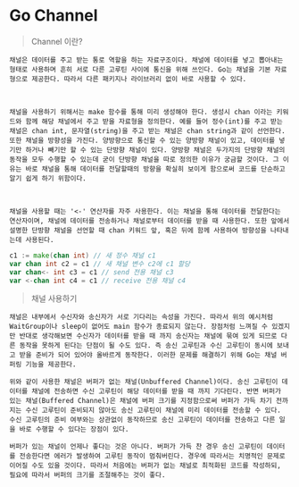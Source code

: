 # Go Channel

> Channel 이란?

    채널은 데이터를 주고 받는 통로 역할을 하는 자료구조이다. 채널에 데이터를 넣고 뽑아내는 형태로 사용하며 흔히 서로 다른 고루틴 사이에 통신을 위해 쓰인다. Go는 채널을 기본 자료형으로 제공한다. 따라서 다른 패키지나 라이브러리 없이 바로 사용할 수 있다.

 

    채널을 사용하기 위해서는 make 함수를 통해 미리 생성해야 한다. 생성시 chan 이라는 키워드와 함께 해당 채널에서 주고 받을 자료형을 정의한다. 예를 들어 정수(int)를 주고 받는 채널은 chan int, 문자열(string)을 주고 받는 채널은 chan string과 같이 선언한다. 또한 채널을 방향성을 가진다. 양방향으로 통신할 수 있는 양방향 채널이 있고, 데이터를 넣기만 하거나 빼기만 할 수 있는 단방향 채널이 있다. 양방향 채널은 두가지의 단방향 채널의 동작을 모두 수행할 수 있는데 굳이 단방향 채널을 따로 정의한 이유가 궁금할 것이다. 그 이유는 바로 채널을 통해 데이터를 전달할때의 방향을 확실히 보이게 함으로써 코드를 단순하고 알기 쉽게 하기 위함이다.

 

    채널을 사용할 때는 '<-' 연산자를 자주 사용한다. 이는 채널을 통해 데이터를 전달한다는 연산자이며, 채널에 데이터를 전송하거나 채널로부터 데이터를 받을 때 사용한다. 또한 앞에서 설명한 단방향 채널을 선언할 때 chan 키워드 앞, 혹은 뒤에 함께 사용하여 방향성을 나타내는데 사용된다.

```go
c1 := make(chan int) // 새 정수 채널 c1
var chan int c2 = c1 // 새 채널 변수 c2에 c1 할당
var chan<- int c3 = c1 // send 전용 채널 c3
var <-chan int c4 = c1 // receive 전용 채널 c4
```


> 채널 사용하기

    채널은 내부에서 수신자와 송신자가 서로 기다리는 속성을 가진다. 따라서 위의 예시처럼 WaitGroup이나 sleep이 없어도 main 함수가 종료되지 않는다. 장점처럼 느껴질 수 있겠지만 반대로 생각해보면 수신자가 데이터를 받을 때 까지 송신자는 채널에 묶여 있게 되므로 다른 동작을 못하게 된다는 단점이 될 수도 있다. 즉 송신 고루틴과 수신 고루틴이 동시에 보내고 받을 준비가 되어 있어야 올바르게 동작한다. 이러한 문제를 해결하기 위해 Go는 채널 버퍼링 기능을 제공한다.
    
    위와 같이 사용한 채널은 버퍼가 없는 채널(Unbuffered Channel)이다. 송신 고루틴이 데이터를 채널에 전송하면 수신 고루틴이 해당 데이터를 받을 때 까지 기다린다. 반면 버퍼가 있는 채널(Buffered Channel)은 채널에 버퍼 크기를 지정함으로써 버퍼가 가득 차기 전까지는 수신 고루틴이 준비되지 않아도 송신 고루틴이 채널에 미리 데이터를 전송할 수 있다. 수신 고루틴의 준비 여부와는 상관없이 동작하므로 송신 고루틴이 데이터를 전송하고 다른 일을 바로 수행할 수 있다는 장점이 있다.

    버퍼가 있는 채널이 언제나 좋다는 것은 아니다. 버퍼가 가득 찬 경우 송신 고루틴이 데이터를 전송한다면 에러가 발생하여 고루틴 동작이 멈춰버린다. 경우에 따라서는 치명적인 문제로 이어질 수도 있을 것이다. 따라서 처음에는 버퍼가 없는 채널로 최적화된 코드를 작성하되, 필요에 따라서 버퍼의 크기를 조절해주는 것이 좋다.
